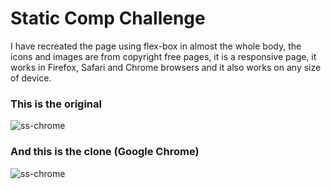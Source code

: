 # Static Comp Challenge
I have recreated the page using flex-box in almost the whole body, the icons and images are from copyright free pages, it is a responsive page, it works in Firefox, Safari and Chrome browsers and it also works on any size of device.
### This is the original
![ss-chrome](images/chrome.png)

### And this is the clone (Google Chrome)
![ss-chrome](images/chrome.png)

